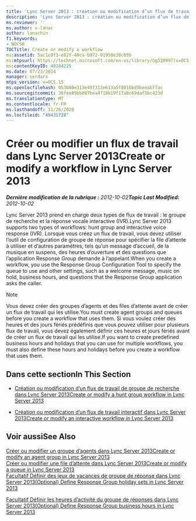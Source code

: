 ```yaml
---
title: 'Lync Server 2013 : création ou modification d’un flux de travail'
description: 'Lync Server 2013 : création ou modification d’un flux de travail.'
ms.reviewer: ''
ms.author: v-lanac
author: lanachin
f1.keywords:
- NOCSH
TOCTitle: Create or modify a workflow
ms:assetid: 5ac1c0f3-e82f-40ca-b972-91950e38c05b
ms:mtpsurl: https://technet.microsoft.com/en-us/library/Gg520997(v=OCS.15)
ms:contentKeyID: 48184225
ms.date: 07/23/2014
manager: serdars
mtps_version: v=OCS.15
ms.openlocfilehash: 053b80e313e497313e613a5f8b16bd5beeabf7ac
ms.sourcegitcommit: 36fee89bb887bea4f18b19f17a8c69daf5bc423d
ms.translationtype: MT
ms.contentlocale: fr-FR
ms.lasthandoff: 11/26/2020
ms.locfileid: "49431728"
---
```

# <a name="create-or-modify-a-workflow-in-lync-server-2013"></a><span data-ttu-id="d984b-103">Créer ou modifier un flux de travail dans Lync Server 2013</span><span class="sxs-lookup"><span data-stu-id="d984b-103">Create or modify a workflow in Lync Server 2013</span></span>

<div data-xmlns="http://www.w3.org/1999/xhtml">

<div class="topic" data-xmlns="http://www.w3.org/1999/xhtml" data-msxsl="urn:schemas-microsoft-com:xslt" data-cs="https://msdn.microsoft.com/">

<div data-asp="https://msdn2.microsoft.com/asp">



</div>

<div id="mainSection">

<div id="mainBody"><span data-ttu-id="d984b-104">

<span> </span></span><span class="sxs-lookup"><span data-stu-id="d984b-104">

<span> </span></span></span>

<span data-ttu-id="d984b-105">_**Dernière modification de la rubrique :** 2012-10-02_</span><span class="sxs-lookup"><span data-stu-id="d984b-105">_**Topic Last Modified:** 2012-10-02_</span></span>

<span data-ttu-id="d984b-106">Lync Server 2013 prend en charge deux types de flux de travail : le groupe de recherche et la réponse vocale interactive (IVR).</span><span class="sxs-lookup"><span data-stu-id="d984b-106">Lync Server 2013 supports two types of workflows: hunt group and interactive voice response (IVR).</span></span> <span data-ttu-id="d984b-107">Lorsque vous créez un flux de travail, vous devez utiliser l’outil de configuration de groupe de réponse pour spécifier la file d’attente à utiliser et d’autres paramètres, tels qu’un message d’accueil, de la musique en suspens, des heures d’ouverture et des questions que l’application Response Group demande à l’appelant.</span><span class="sxs-lookup"><span data-stu-id="d984b-107">When you create a workflow, you use the Response Group Configuration Tool to specify the queue to use and other settings, such as a welcome message, music on hold, business hours, and questions that the Response Group application asks the caller.</span></span>

<div>


> [!NOTE]  
> <span data-ttu-id="d984b-108">Vous devez créer des groupes d’agents et des files d’attente avant de créer un flux de travail qui les utilise.</span><span class="sxs-lookup"><span data-stu-id="d984b-108">You must create agent groups and queues before you create a workflow that uses them.</span></span> <span data-ttu-id="d984b-109">Si vous voulez créer des heures et des jours fériés prédéfinis que vous pouvez utiliser pour plusieurs flux de travail, vous devez également définir ces heures et jours fériés avant de créer un flux de travail qui les utilise.</span><span class="sxs-lookup"><span data-stu-id="d984b-109">If you want to create predefined business hours and holidays that you can use for multiple workflows, you must also define these hours and holidays before you create a workflow that uses them.</span></span>



</div>

<div>

## <a name="in-this-section"></a><span data-ttu-id="d984b-110">Dans cette section</span><span class="sxs-lookup"><span data-stu-id="d984b-110">In This Section</span></span>

  - [<span data-ttu-id="d984b-111">Création ou modification d’un flux de travail de groupe de recherche dans Lync Server 2013</span><span class="sxs-lookup"><span data-stu-id="d984b-111">Create or modify a hunt group workflow in Lync Server 2013</span></span>](lync-server-2013-create-or-modify-a-hunt-group-workflow.md)

  - [<span data-ttu-id="d984b-112">Création ou modification d’un flux de travail interactif dans Lync Server 2013</span><span class="sxs-lookup"><span data-stu-id="d984b-112">Create or modify an interactive workflow in Lync Server 2013</span></span>](lync-server-2013-create-or-modify-an-interactive-workflow.md)

</div>

<div>

## <a name="see-also"></a><span data-ttu-id="d984b-113">Voir aussi</span><span class="sxs-lookup"><span data-stu-id="d984b-113">See Also</span></span>


[<span data-ttu-id="d984b-114">Créer ou modifier un groupe d’agents dans Lync Server 2013</span><span class="sxs-lookup"><span data-stu-id="d984b-114">Create or modify an agent group in Lync Server 2013</span></span>](lync-server-2013-create-or-modify-an-agent-group.md)  
[<span data-ttu-id="d984b-115">Créer ou modifier une file d’attente dans Lync Server 2013</span><span class="sxs-lookup"><span data-stu-id="d984b-115">Create or modify a queue in Lync Server 2013</span></span>](lync-server-2013-create-or-modify-a-queue.md)  
[<span data-ttu-id="d984b-116">Facultatif Définir des jeux de vacances de groupe de réponse dans Lync Server 2013</span><span class="sxs-lookup"><span data-stu-id="d984b-116">(Optional) Define Response Group holiday sets in Lync Server 2013</span></span>](lync-server-2013-optional-define-response-group-holiday-sets.md)  


[<span data-ttu-id="d984b-117">Facultatif Définir les heures d’activité du groupe de réponses dans Lync Server 2013</span><span class="sxs-lookup"><span data-stu-id="d984b-117">(Optional) Define Response Group business hours in Lync Server 2013</span></span>](lync-server-2013-optional-define-response-group-business-hours.md)  
  

<span data-ttu-id="d984b-118"></div>

</div>

<span> </span>

</div>

</div>

</span><span class="sxs-lookup"><span data-stu-id="d984b-118"></div>

</div>

<span> </span>

</div>

</div>

</span></span></div>

